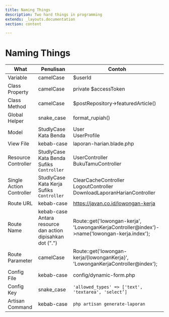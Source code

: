 ```yaml
---
title: Naming Things
description: Two hard things in programming
extends: _layouts.documentation
section: content

---
```


# Naming Things

| What                     | Penulisan                                                    | Contoh                                                       |
| ------------------------ | ------------------------------------------------------------ | ------------------------------------------------------------ |
| Variable                 | camelCase                                                    | $userId                                                      |
| Class Property           | camelCase                                                    | private $accessToken                                         |
| Class Method             | camelCase                                                    | $postRepository->featuredArticle()                           |
| Global Helper            | snake_case                                                   | format_rupiah()                                              |
| Model                    | StudlyCase<br />Kata Benda                                   | User<br />UserProfile                                        |
| View File                | kebab-case                                                   | laporan-harian.blade.php                                     |
| Resource Controller      | StudlyCase<br />Kata Benda<br />Sufiks `Controller`          | UserController<br />BukuTamuController                       |
| Single Action Controller | StudlyCase<br />Kata Kerja<br />Sufiks `Controller`          | ClearCacheController<br />LogoutController<br />DownloadLaporanHarianController |
| Route URL                | kebab-case                                                   | https://javan.co.id/lowongan-kerja                           |
| Route Name               | kebab-case<br />Antara resource dan action dipisahkan dot (".") | Route::get('lowongan-kerja', 'LowonganKerjaController@index')->name('lowongan-kerja.index'); |
| Route Parameter          | camelCase                                                    | Route::get('lowongan-kerja/{lowonganKerja}', 'LowonganKerjaController@index'); |
| Config File              | kebab-case                                                   | config/dynamic-form.php                                      |
| Config Key               | snake_case                                                   | `'allowed_types' => ['text', 'textarea', 'select’]`          |
| Artisan Command          | kebab-case                                                   | `php artisan generate-laporan`                               |
